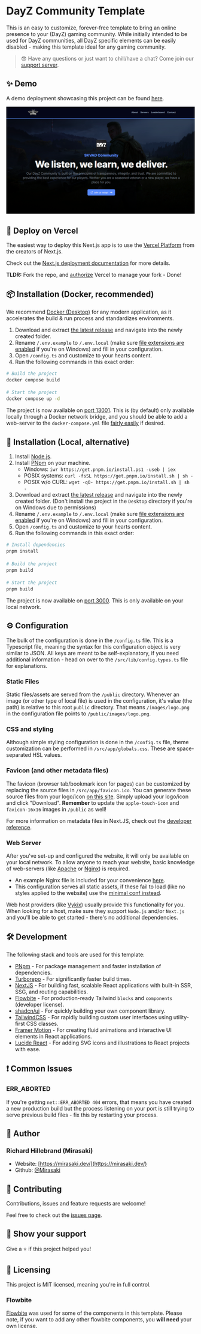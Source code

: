 # DayZ Community Template

This is an easy to customize, forever-free template to bring an online presence to your (DayZ) gaming community. While initially intended to be used for DayZ communities, all DayZ specific elements can be easily disabled - making this template ideal for any gaming community.

> 😎 Have any questions or just want to chill/have a chat? Come join our [support server](https://discord.gg/mirasaki).

## ✨ Demo

A demo deployment showcasing this project can be found [here](https://template-1.mirasaki.dev/).

![Preview image](/public/images/marketing/banner.png "Preview")

## 🚀 Deploy on Vercel

The easiest way to deploy this Next.js app is to use the [Vercel Platform](https://vercel.com/new?utm_medium=default-template&filter=next.js&utm_source=create-next-app&utm_campaign=create-next-app-readme) from the creators of Next.js.

Check out the [Next.js deployment documentation](https://nextjs.org/docs/deployment) for more details.

**TLDR:** Fork the repo, and [authorize](https://vercel.com/new) Vercel to manage your fork - Done!

## 📦 Installation (Docker, recommended)

We recommend [Docker (Desktop)](https://www.docker.com/products/docker-desktop/) for any modern application, as it accelerates the build & run process and standardizes environments.

1. Download and extract [the latest release](https://github.com/Mirasaki-Development/dayz-community-template/releases) and navigate into the newly created folder.
2. Rename `/.env.example` to `/.env.local` (make sure [file extensions are enabled](https://www.youtube.com/watch?v=z5FBLAagPIc) if you're on Windows) and fill in your configuration.
3. Open `/config.ts` and customize to your hearts content.
4. Run the following commands in this exact order:

```sh
# Build the project
docker compose build

# Start the project
docker compose up -d
```

The project is now available on [port 13001](http://localhost:13001/). This is (by default) only available locally through a Docker network bridge, and you should be able to add a web-server to the `docker-compose.yml` file [fairly easily](https://hub.docker.com/_/nginx/) if desired.

## 🔨 Installation (Local, alternative)

1. Install [Node.js](https://nodejs.org/en/download).
2. Install [PNpm](https://pnpm.io/installation) on your machine.
    - Windows: `iwr https://get.pnpm.io/install.ps1 -useb | iex`
    - POSIX systems: `curl -fsSL https://get.pnpm.io/install.sh | sh -`
    - POSIX w/o CURL: `wget -qO- https://get.pnpm.io/install.sh | sh -`
3. Download and extract [the latest release](https://github.com/Mirasaki-Development/dayz-community-template/releases) and navigate into the newly created folder. (Don't install the project in the `Desktop` directory if you're on Windows due to permissions)
4. Rename `/.env.example` to `/.env.local` (make sure [file extensions are enabled](https://www.youtube.com/watch?v=z5FBLAagPIc) if you're on Windows) and fill in your configuration.
5. Open `/config.ts` and customize to your hearts content.
6. Run the following commands in this exact order:

```sh
# Install dependencies
pnpm install

# Build the project
pnpm build

# Start the project
pnpm build
```

The project is now available on [port 3000](http://localhost:3000/). This is only available on your local network.

## ⚙️ Configuration

The bulk of the configuration is done in the `/config.ts` file. This is a Typescript file, meaning the syntax for this configuration object is very similar to JSON. All keys are meant to be self-explanatory, if you need additional information - head on over to the `/src/lib/config.types.ts` file for explanations.

### Static Files

Static files/assets are served from the `/public` directory. Whenever an image (or other type of local file) is used in the configuration, it's value (the path) is relative to this root `public` directory. That means `/images/logo.png` in the configuration file points to `/public/images/logo.png`.

### CSS and styling

Although simple styling configuration is done in the `/config.ts` file, theme customization can be performed in `/src/app/globals.css`. These are space-separated HSL values.

### Favicon (and other metadata files)

The favicon (browser tab/bookmark icon for pages) can be customized by replacing the source files in `/src/app/favicon.ico`. You can generate these source files from your logo/icon [on this site](https://favicon.io/favicon-converter/). Simply upload your logo/icon and click "Download". **Remember** to update the `apple-touch-icon` and `favicon-16x16` images in `/public` as well!

For more information on metadata files in Next.JS, check out the [developer reference](https://nextjs.org/docs/app/api-reference/file-conventions/metadata).

### Web Server

After you've set-up and configured the website, it will only be available on your local network. To allow anyone to reach your website, basic knowledge of web-servers (like [Apache](https://apache.org/) or [Nginx](https://nginx.org/en/)) is required.

- An example Nginx file is included for your convenience [here](/examples/nginx.example.conf).
- This configuration serves all static assets, if these fail to load (like no styles applied to the website) use the [minimal conf instead](/examples/nginx.min.conf).

Web host providers (like [Vykix](https://portal.vykix.com/aff.php?aff=17)) usually provide this functionality for you. When looking for a host, make sure they support `Node.js` and/or `Next.js` and you'll be able to get started - there's no additional dependencies.

## 🛠️ Development

The following stack and tools are used for this template:

- [PNpm](https://pnpm.io/) - For package management and faster installation of dependencies.
- [Turborepo](https://turbo.build/repo) - For significantly faster build times.
- [NextJS](https://nextjs.org/) - For building fast, scalable React applications with built-in SSR, SSG, and routing capabilities.
- [Flowbite](https://flowbite.com) - For production-ready Tailwind `blocks` and `components` (developer license).
- [shadcn/ui](https://ui.shadcn.com/) - For quickly building your own component library.
- [TailwindCSS](https://tailwindcss.com/) - For rapidly building custom user interfaces using utility-first CSS classes.
- [Framer Motion](https://www.framer.com/motion/) - For creating fluid animations and interactive UI elements in React applications.
- [Lucide React](https://lucide.dev/guide/packages/lucide-react) - For adding SVG icons and illustrations to React projects with ease.

## ❗ Common Issues

### ERR_ABORTED

If you're getting `net::ERR_ABORTED 404` errors, that means you have created a new production build but the process listening on your port is still trying to serve previous build files - fix this by restarting your process.

## 👤 Author

### Richard Hillebrand (Mirasaki)

- Website: [https://mirasaki.dev/](https://mirasaki.dev/)
- Github: [@Mirasaki](https://github.com/Mirasaki)

## 🤝 Contributing

Contributions, issues and feature requests are welcome!

Feel free to check out the [issues page](https://github.com/Mirasaki-Development/dayz-community-template/issues).

## 🤩 Show your support

Give a ⭐️ if this project helped you!

## 📝 Licensing

This project is MIT licensed, meaning you're in full control.

### Flowbite

[Flowbite](https://flowbite.com) was used for some of the components in this template. Please note, if you want to add any other flowbite components, you **will need** your own license.
